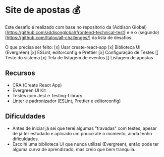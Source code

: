 # Site de apostas 💰

Este desafio é realizado com base no repositorio da (Addison Global)[https://github.com/addisonglobal/frontend-technical-test] e é o (segundo)[https://github.com/Italox/all-challenges/] da lista de desafios.

O que precisa ser feito:
[x] Usar create-react-app
[x] Biblioteca UI (Evergreen)
[x] ESLint, editorconfig e Prettier
[x] Configuração de Testes
[] Teste do sistema
[x] Tela de listagem de eventos
[] Listagem de apostas

## Recursos

- CRA (Create React App)
- Evergreen UI Kit
- Testes com Jest e Testing-Library
- Linter e padronizador (ESLint, Prettier e editorconfig)

## Dificuldades

- Antes de iniciar já sei que terei algumas "travadas" com testes, apesar de já ter estudado e aplicado um pouco até o momento, ainda tenho dificuldades.
- Escolhi uma biblioteca UI que nunca utilizei (Evergreen), então pode ter alguma curva de aprendizado, mas creio que bem tranquila.

